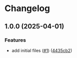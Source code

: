 # Changelog

## 1.0.0 (2025-04-01)


### Features

* add initial files ([#1](https://github.com/CloudNationHQ/az-cn-go-diffy/issues/1)) ([4435cb2](https://github.com/CloudNationHQ/az-cn-go-diffy/commit/4435cb2be2400eb91e6e3a734b538832a261bdcb))
